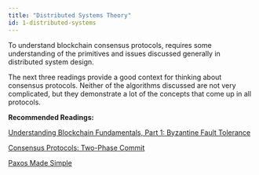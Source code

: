 ```yaml
---
title: "Distributed Systems Theory"
id: 1-distributed-systems
---
```


To understand blockchain consensus protocols, requires some understanding of the primitives and issues discussed generally in distributed system design.

The next three readings provide a good context for thinking about consensus protocols. Neither of the algorithms discussed are not very complicated, but they demonstrate a lot of the concepts that come up in all protocols.

**Recommended Readings:**

[Understanding Blockchain Fundamentals, Part 1: Byzantine Fault Tolerance](https://medium.com/loom-network/understanding-blockchain-fundamentals-part-1-byzantine-fault-tolerance-245f46fe8419)

[Consensus Protocols: Two-Phase Commit](https://www.the-paper-trail.org/post/2008-11-27-consensus-protocols-two-phase-commit/)

[Paxos Made Simple](https://lamport.azurewebsites.net/pubs/paxos-simple.pdf)
